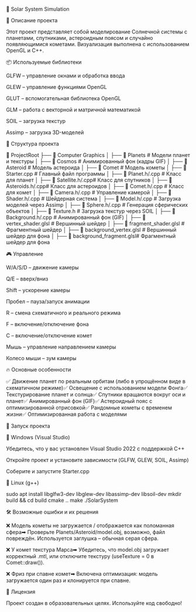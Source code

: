 🚀 Solar System Simulation

📌 Описание проекта

Этот проект представляет собой моделирование Солнечной системы с планетами, спутниками, астероидным поясом и случайно появляющимися кометами. Визуализация выполнена с использованием OpenGL и C++.

📦 Используемые библиотеки

GLFW – управление окнами и обработка ввода

GLEW – управление функциями OpenGL

GLUT – вспомогательная библиотека OpenGL

GLM – работа с векторной и матричной математикой

SOIL – загрузка текстур

Assimp – загрузка 3D-моделей

🔧 Структура проекта

📂 ProjectRoot
├── 📂 Computer Graphics
│   ├── 📂 Planets         # Модели планет и текстуры
│   ├── 📂 Cosmos          # Анимированный фон (кадры GIF)
│   ├── 📂 Asteroid        # Модель астероида
│   ├── 📂 Comet           # Модель кометы
│   ├── 📄 Starter.cpp     # Главный файл программы
│   ├── 📄 Planet.h/.cpp   # Класс для планет
│   ├── 📄 Satellite.h/.cpp# Класс для спутников
│   ├── 📄 Asteroids.h/.cpp# Класс для астероидов
│   ├── 📄 Comet.h/.cpp    # Класс для комет
│   ├── 📄 Camera.h/.cpp   # Управление камерой
│   ├── 📄 Shader.h/.cpp   # Шейдерная система
│   ├── 📄 Model.h/.cpp    # Загрузка моделей через Assimp
│   ├── 📄 Sphere.h/.cpp   # Генерация сферических объектов
│   ├── 📄 Texture.h       # Загрузка текстур через SOIL
│   ├── 📄 Background.h/.cpp # Анимированный фон (GIF)
│   ├── 📄 vertex_shader.glsl    # Вершинный шейдер
│   ├── 📄 fragment_shader.glsl  # Фрагментный шейдер
│   ├── 📄 background_vertex.glsl  # Вершинный шейдер для фона
│   ├── 📄 background_fragment.glsl# Фрагментный шейдер для фона

🎮 Управление

W/A/S/D – движение камеры

Q/E – вверх/вниз

Shift – ускорение камеры

Пробел – пауза/запуск анимации

R – смена схематичного и реального режима

F – включение/отключение фона

C – включение/отключение комет

Мышь – управление направлением камеры

Колесо мыши – зум камеры

🔥 Основные особенности

✅ Движение планет по реальным орбитам (либо в упрощённом виде в схематичном режиме)✅ Освещение с использованием модели Фонга✅ Текстурирование планет и солнца✅ Спутники вращаются вокруг оси и планет✅ Анимированный фон (GIF)✅ Астероидный пояс с оптимизированной отрисовкой✅ Рандомные кометы с временем жизни✅ Оптимизированная работа с моделями

🚀 Запуск проекта

🔹 Windows (Visual Studio)

Убедитесь, что у вас установлен Visual Studio 2022 с поддержкой C++

Откройте проект и установите зависимости (GLFW, GLEW, SOIL, Assimp)

Соберите и запустите Starter.cpp

🔹 Linux (g++)

sudo apt install libglfw3-dev libglew-dev libassimp-dev libsoil-dev
mkdir build && cd build
cmake ..
make
./SolarSystem

🛠 Возможные ошибки и их решения

❌ Модель кометы не загружается / отображается как поломанная сфера➡ Проверьте Planets/Asteroid/model.obj, возможно, файл повреждён. Используется заглушка – обычная серая сфера.

❌ У комет текстура Марса➡ Убедитесь, что model.obj загружает корректный .mtl, или отключите текстуру (useTexture = 0 в Comet::draw()).

❌ Фриз при спавне комет➡ Включена оптимизация: модель загружается один раз и клонируется при спавне.

📜 Лицензия

Проект создан в образовательных целях. Используйте код свободно!